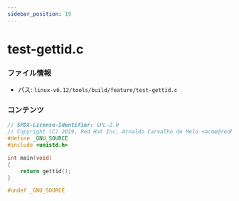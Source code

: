 ```yaml
---
sidebar_position: 19
---
```

# test-gettid.c

### ファイル情報

- パス: `linux-v6.12/tools/build/feature/test-gettid.c`

### コンテンツ

```c
// SPDX-License-Identifier: GPL-2.0
// Copyright (C) 2019, Red Hat Inc, Arnaldo Carvalho de Melo <acme@redhat.com>
#define _GNU_SOURCE
#include <unistd.h>

int main(void)
{
	return gettid();
}

#undef _GNU_SOURCE

```
